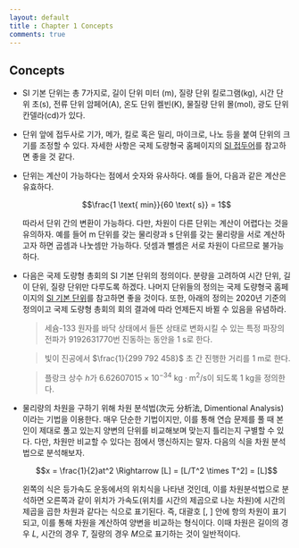 ```yaml
---
layout: default
title : Chapter 1 Concepts
comments: true
---
```


## Concepts

- SI 기본 단위는 총 7가지로, 길이 단위 미터 ($\text{m}$), 질량 단위 킬로그램($\text{kg}$), 시간 단위 초($\text{s}$), 전류 단위 암페어($\text{A}$), 온도 단위 켈빈($\text{K}$), 물질량 단위 몰($\text{mol}$), 광도 단위 칸델라($\text{cd}$)가 있다. 

- 단위 앞에 접두사로 기가, 메가, 킬로 혹은 밀리, 마이크로, 나노 등을 붙여 단위의 크기를 조정할 수 있다. 자세한 사항은 국제 도량형국 홈페이지의 [SI 접두어](https://www.bipm.org/en/measurement-units/prefixes.html)를 참고하면 좋을 것 같다.

- 단위는 계산이 가능하다는 점에서 숫자와 유사하다. 예를 들어, 다음과 같은 계산은 유효하다.

    $$\frac{1 \text{ min}}{60 \text{ s}} = 1$$

    따라서 단위 간의 변환이 가능하다. 다만, 차원이 다른 단위는 계산이 어렵다는 것을 유의하자. 예를 들어 $\text{ m}$ 단위를 갖는 물리량과 $\text{ s}$ 단위를 갖는 물리량을 서로 계산하고자 하면 곱셈과 나눗셈만 가능하다. 덧셈과 뺄셈은 서로 차원이 다르므로 불가능하다.

- 다음은 국제 도량형 총회의 SI 기본 단위의 정의이다. 분량을 고려하여 시간 단위, 길이 단위, 질량 단위만 다루도록 하겠다. 나머지 단위들의 정의는 국제 도량형국 홈페이지의 [SI 기본 단위](https://www.bipm.org/en/measurement-units/)를 참고하면 좋을 것이다. 또한, 아래의 정의는 2020년 기준의 정의이고 국제 도량형 총회의 회의 결과에 따라 언제든지 바뀔 수 있음을 유념하라.

    > 세슘-133 원자를 바닥 상태에서 들뜬 상태로 변화시킬 수 있는 특정 파장의 전파가 $9192631770$번 진동하는 동안을 $1 \text{ s}$로 한다.

    > 빛이 진공에서 $\frac{1}{299 792 458}$ 초 간 진행한 거리를 $1 \text{ m}$로 한다.

    > 플랑크 상수 $h$가 $6.62607015 \times 10^{-34} \text{ kg} \cdot \text{m}^2/\text{s}$이 되도록 $1 \text{ kg}$을 정의한다.

- 물리량의 차원을 구하기 위해 차원 분석법(次元 分析法, Dimentional Analysis)이라는 기법을 이용한다. 매우 단순한 기법이지만, 이를 통해 연습 문제를 풀 때 본인이 제대로 풀고 있는지 양변의 단위를 비교해보며 맞는지 틀리는지 구별할 수 있다. 다만, 차원만 비교할 수 있다는 점에서 맹신하지는 말자. 다음의 식을 차원 분석법으로 분석해보자.

    $$x = \frac{1}{2}at^2 \Rightarrow [L] = [L/T^2 \times T^2] = [L]$$

    왼쪽의 식은 등가속도 운동에서의 위치식을 나타낸 것인데, 이를 차원분석법으로 분석하면 오른쪽과 같이 위치가 가속도(위치를 시간의 제곱으로 나눈 차원)에 시간의 제곱을 곱한 차원과 같다는 식으로 표기된다. 즉, 대괄호 $[$, $]$ 안에 항의 차원이 표기되고, 이를 통해 차원을 계산하여 양변을 비교하는 형식이다. 이때 차원은 길이의 경우 $L$, 시간의 경우 $T$, 질량의 경우 $M$으로 표기하는 것이 일반적이다.